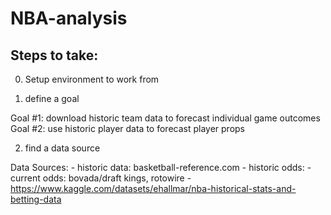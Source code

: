 # NBA-analysis

## Steps to take:

0) Setup environment to work from

1) define a goal

Goal #1: download historic team data to forecast individual game outcomes
Goal #2: use historic player data to forecast player props

2) find a data source

Data Sources:
    - historic data: basketball-reference.com
    - historic odds: 
    - current odds: bovada/draft kings, rotowire
    - https://www.kaggle.com/datasets/ehallmar/nba-historical-stats-and-betting-data
